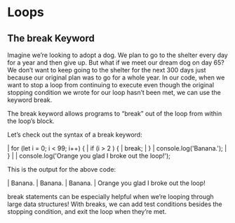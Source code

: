 # Loops

## The break Keyword
Imagine we’re looking to adopt a dog. We plan to go to the shelter every day for a year and then give up. But what if we meet our dream dog on day 65? We don’t want to keep going to the shelter for the next 300 days just because our original plan was to go for a whole year. In our code, when we want to stop a loop from continuing to execute even though the original stopping condition we wrote for our loop hasn’t been met, we can use the keyword break.

The break keyword allows programs to “break” out of the loop from within the loop’s block.

Let’s check out the syntax of a break keyword:

| for (let i = 0; i < 99; i++) {
|   if (i > 2 ) {
|      break;
|   }
|   console.log('Banana.');
| }
|
| console.log('Orange you glad I broke out the loop!');

This is the output for the above code:

| Banana.
| Banana.
| Banana.
| Orange you glad I broke out the loop!

break statements can be especially helpful when we’re looping through large data structures! With breaks, we can add test conditions besides the stopping condition, and exit the loop when they’re met.
